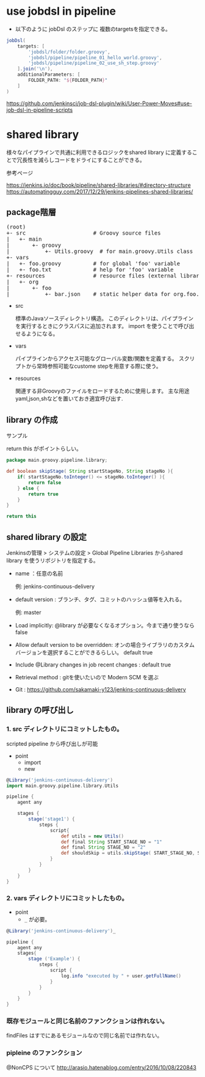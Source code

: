 # use jobdsl in pipeline

* 以下のように jobDsl のステップに 複数のtargetsを指定できる。

```groovy
jobDsl(
    targets: [
        'jobdsl/folder/folder.groovy',
        'jobdsl/pipeline/pipeline_01_hello_world.groovy',
        'jobdsl/pipeline/pipeline_02_use_sh_step.groovy'
    ].join('\n'),
    additionalParameters: [
        FOLDER_PATH: "${FOLDER_PATH}"
    ]
)
```

https://github.com/jenkinsci/job-dsl-plugin/wiki/User-Power-Moves#use-job-dsl-in-pipeline-scripts

# shared library

様々なパイプラインで共通に利用できるロジックをshared library に定義することで冗長性を減らしコードをドライにすることができる。

参考ページ

https://jenkins.io/doc/book/pipeline/shared-libraries/#directory-structure
https://automatingguy.com/2017/12/29/jenkins-pipelines-shared-libraries/

## package階層

<pre>
(root)
+- src                     # Groovy source files
|   +- main
|       +- groovy
|           +- Utils.groovy  # for main.groovy.Utils class
+- vars
|   +- foo.groovy          # for global 'foo' variable
|   +- foo.txt             # help for 'foo' variable
+- resources               # resource files (external libraries only)
|   +- org
|       +- foo
|           +- bar.json    # static helper data for org.foo.Bar
</pre>

* src

    標準のJavaソースディレクトリ構造。
    このディレクトリは、パイプラインを実行するときにクラスパスに追加されます。
    import を使うことで呼び出せるようになる。

* vars

    パイプラインからアクセス可能なグローバル変数/関数を定義する。
    スクリプトから常時参照可能なcustome stepを用意する際に使う。

* resources

    関連する非Groovyのファイルをロードするために使用します。
    主な用途 yaml,json,shなどを置いておき適宜呼び出す.
## library の作成

サンプル

return this がポイントらしい。

```groovy
package main.groovy.pipeline.library;

def boolean skipStage( String startStageNo, String stageNo ){
    if( startStageNo.toInteger() <= stageNo.toInteger() ){
        return false
    } else {
        return true
    }
}

return this

```

## shared library の設定
Jenkinsの管理 > システムの設定 > Global Pipeline Libraries
からshared library を使うリポジトリを指定する。

* name ：任意の名前 

     例: jenkins-continuous-delivery

* default version : ブランチ、タグ、コミットのハッシュ値等を入れる。

    例: master

* Load implicitly: @library が必要なくなるオプション。今まで通り使うならfalse
* Allow default version to be overridden: オンの場合ライブラリのカスタムバージョンを選択することができるらしい。 default true 
* Include @Library changes in job recent changes : default true
* Retrieval method : gitを使いたいので Modern SCM を選ぶ
* Git : https://github.com/sakamaki-y123/jenkins-continuous-delivery


## library の呼び出し
### 1. src ディレクトリにコミットしたもの。

scripted pipeline から呼び出しが可能

- point
    - import
    - new

```groovy
@Library('jenkins-continuous-delivery')
import main.groovy.pipeline.library.Utils

pipeline {
    agent any

    stages {
        stage('stage1') {
            steps {
                script{
                    def utils = new Utils()
                    def final String START_STAGE_NO = "1"
                    def final String STAGE_NO = "2"
                    def shouldSkip = utils.skipStage( START_STAGE_NO, STAGE_NO )
                }
            }
        }
    }
}
```

### 2. vars ディレクトリにコミットしたもの。

- point
    - `_` が必要。

```groovy
@Library('jenkins-continuous-delivery')_

pipeline {
    agent any
    stages{
        stage ('Example') {
            steps {
                script { 
                    log.info "executed by " + user.getFullName()
                }
            }
        }
    }
}
```

### 既存モジュールと同じ名前のファンクションは作れない。

findFiles はすでにあるモジュールなので同じ名前では作れない。


### pipleine のファンクション

@NonCPS について
http://arasio.hatenablog.com/entry/2016/10/08/220843